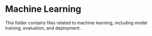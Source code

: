 # Machine Learning

This folder contains files related to machine learning, including model training, evaluation, and deployment.

